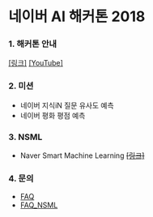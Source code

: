 # 네이버 AI 해커톤 2018

### 1. 해커톤 안내
[[링크]](https://github.com/naver/ai-hackathon-2018/blob/master/README.md)
[[YouTube]](https://youtu.be/cSGPHtzPFQw)

### 2. 미션
* 네이버 지식iN 질문 유사도 예측
* 네이버 평화 평점 예측

### 3. NSML
* Naver Smart Machine Learning ~~[[링크]](https://alpha.nsml.navercorp.com/)~~

### 4. 문의
* [FAQ](https://github.com/naver/ai-hackathon-2018/blob/master/FAQ.md)
* [FAQ_NSML](https://github.com/naver/ai-hackathon-2018/blob/master/FAQ_NSML.md)
